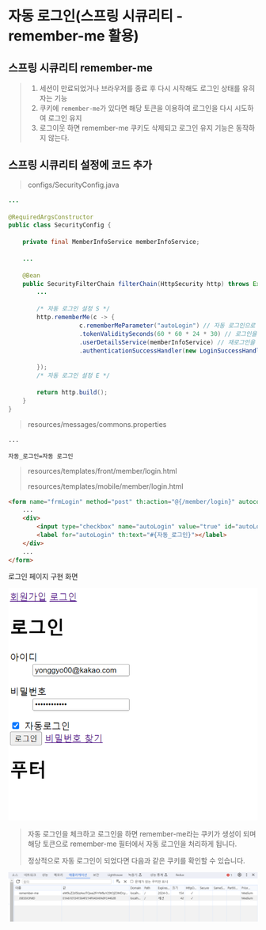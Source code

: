 # 자동 로그인(스프링 시큐리티 - remember-me 활용)

## 스프링 시큐리티 remember-me 

> 1. 세션이 만료되었거나 브라우저를 종료 후 다시 시작해도 로그인 상태를 유히자는 기능
> 2. 쿠키에 <code>remember-me</code>가 있다면 해당 토큰을 이용하여 로그인을 다시 시도하여 로그인 유지
> 3. 로그이웃 하면 remember-me 쿠키도 삭제되고 로그인 유지 기능은 동작하지 않는다.

## 스프링 시큐리티 설정에 코드 추가 

> configs/SecurityConfig.java

```java
... 

@RequiredArgsConstructor
public class SecurityConfig {

    private final MemberInfoService memberInfoService;
    
    ...

    @Bean
    public SecurityFilterChain filterChain(HttpSecurity http) throws Exception {
        ...

        /* 자동 로그인 설정 S */
        http.rememberMe(c -> {
                    c.rememberMeParameter("autoLogin") // 자동 로그인으로 사용할 요청 파리미터 명, 기본값은 remember-me
                    .tokenValiditySeconds(60 * 60 * 24 * 30) // 로그인을 유지할 기간(30일로 설정), 기본값은 14일
                    .userDetailsService(memberInfoService) // 재로그인을 하기 위해서 인증을 위한 필요 UserDetailsService 구현 객체
                    .authenticationSuccessHandler(new LoginSuccessHandler()); // 자동 로그인 성공시 처리 Handler

        });
        /* 자동 로그인 설정 E */

        return http.build();
    }
}
```


> resources/messages/commons.properties

```properties
...

자동_로그인=자동 로그인

```

> resources/templates/front/member/login.html
> 
> resources/templates/mobile/member/login.html

```html
<form name="frmLogin" method="post" th:action="@{/member/login}" autocomplete="off">
    ...
    <div>
        <input type="checkbox" name="autoLogin" value="true" id="autoLogin">
        <label for="autoLogin" th:text="#{자동_로그인}"></label>
    </div>
    ...
</form>
```


로그인 페이지 구현 화면 

![image1](https://raw.githubusercontent.com/yonggyo1125/lecture_portfolio/member-remember-me/images/remember_me/image1.png)

> 자동 로그인을 체크하고 로그인을 하면 remember-me라는 쿠키가 생성이 되며 해당 토큰으로 remember-me 필터에서 자동 로그인을 처리하게 됩니다. 
>
> 정상적으로 자동 로그인이 되었다면 다음과 같은 쿠키를 확인할 수 있습니다. 

![image2](https://raw.githubusercontent.com/yonggyo1125/lecture_portfolio/member-remember-me/images/remember_me/image2.png)

